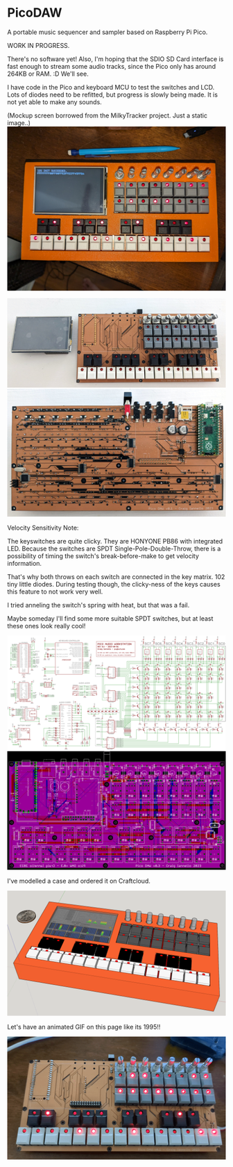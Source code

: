 # PicoDAW
A portable music sequencer and sampler based on Raspberry Pi Pico.  

WORK IN PROGRESS. 

There's no software yet! Also, I'm hoping that the SDIO SD Card interface is fast enough to stream
some audio tracks, since the Pico only has around 264KB or RAM. :D  We'll see.

I have code in the Pico and keyboard MCU to test the switches and LCD. Lots of diodes
need to be refitted, but progress is slowly being made. It is not yet able to make
any sounds.  

(Mockup screen borrowed from the MilkyTracker project. Just a static image..)
![LCD bring-up](https://github.com/caiannello/PicoDAW/blob/main/hardware/lcd_bringup.jpg)

![top](https://github.com/caiannello/PicoDAW/blob/main/hardware/WIP_Top.jpg)
![bottom](https://github.com/caiannello/PicoDAW/blob/main/hardware/WIP_Bottom.jpg)

Velocity Sensitivity Note:

The keyswitches are quite clicky. They are HONYONE PB86 with integrated LED. Because the switches are SPDT Single-Pole-Double-Throw,
there is a possibility of timing the switch's break-before-make to get velocity information.  

That's why both throws on each switch are connected in the key matrix. 102 tiny little diodes.
During testing though, the clicky-ness of the keys causes this feature to not work very well. 

I tried anneling the switch's spring with heat, but that was a fail. 

Maybe someday I'll find some more suitable SPDT switches, but at least these ones look really cool!

![schematic](https://github.com/caiannello/PicoDAW/blob/main/hardware/pico_daw_schematic_v0.3.png)
![layout](https://github.com/caiannello/PicoDAW/blob/main/hardware/pico_daw_layout_v0.3.png)

I've modelled a case and ordered it on Craftcloud.

![case design](https://github.com/caiannello/PicoDAW/blob/main/sketchup_3D/orange_case.png)

Let's have an animated GIF on this page like its 1995!!

![blinky](https://github.com/caiannello/PicoDAW/blob/main/hardware/pico_daw_leds.gif)
